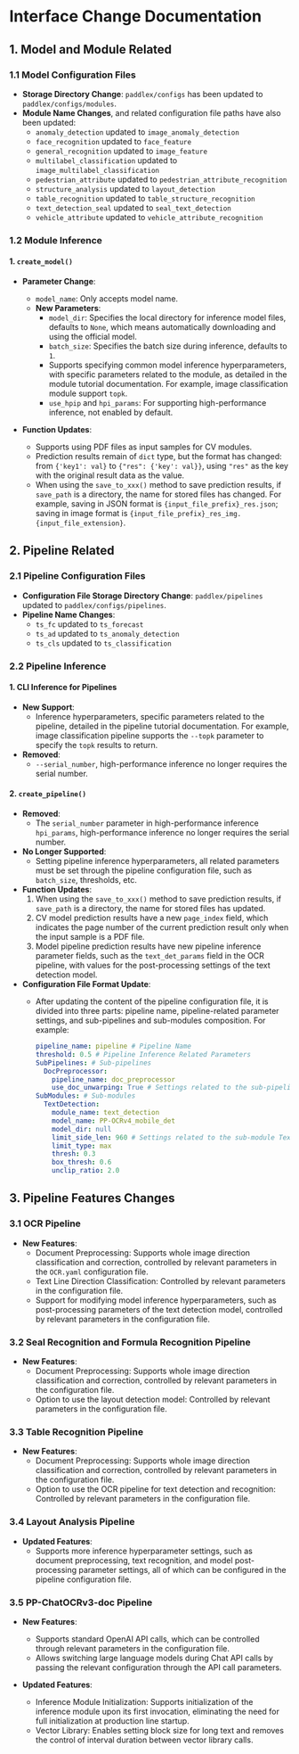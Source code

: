 # Interface Change Documentation

## 1. Model and Module Related

### 1.1 Model Configuration Files

- **Storage Directory Change**: `paddlex/configs` has been updated to `paddlex/configs/modules`.
- **Module Name Changes**, and related configuration file paths have also been updated:
  - `anomaly_detection` updated to `image_anomaly_detection`
  - `face_recognition` updated to `face_feature`
  - `general_recognition` updated to `image_feature`
  - `multilabel_classification` updated to `image_multilabel_classification`
  - `pedestrian_attribute` updated to `pedestrian_attribute_recognition`
  - `structure_analysis` updated to `layout_detection`
  - `table_recognition` updated to `table_structure_recognition`
  - `text_detection_seal` updated to `seal_text_detection`
  - `vehicle_attribute` updated to `vehicle_attribute_recognition`

### 1.2 Module Inference

#### 1. `create_model()`

- **Parameter Change**:
  - `model_name`: Only accepts model name.
  - **New Parameters**:
    - `model_dir`: Specifies the local directory for inference model files, defaults to `None`, which means automatically downloading and using the official model.
    - `batch_size`: Specifies the batch size during inference, defaults to `1`.
    - Supports specifying common model inference hyperparameters, with specific parameters related to the module, as detailed in the module tutorial documentation. For example, image classification module support `topk`.
    - `use_hpip` and `hpi_params`: For supporting high-performance inference, not enabled by default.

- **Function Updates**:
  - Supports using PDF files as input samples for CV modules.
  - Prediction results remain of `dict` type, but the format has changed: from `{'key1': val}` to `{"res": {'key': val}}`, using `"res"` as the key with the original result data as the value.
  - When using the `save_to_xxx()` method to save prediction results, if `save_path` is a directory, the name for stored files has changed. For example, saving in JSON format is `{input_file_prefix}_res.json`; saving in image format is `{input_file_prefix}_res_img.{input_file_extension}`.

## 2. Pipeline Related

### 2.1 Pipeline Configuration Files

- **Configuration File Storage Directory Change**: `paddlex/pipelines` updated to `paddlex/configs/pipelines`.
- **Pipeline Name Changes**:
  - `ts_fc` updated to `ts_forecast`
  - `ts_ad` updated to `ts_anomaly_detection`
  - `ts_cls` updated to `ts_classification`

### 2.2 Pipeline Inference

#### 1. CLI Inference for Pipelines

- **New Support**:
  - Inference hyperparameters, specific parameters related to the pipeline, detailed in the pipeline tutorial documentation. For example, image classification pipeline supports the `--topk` parameter to specify the `topk` results to return.
- **Removed**:
  - `--serial_number`, high-performance inference no longer requires the serial number.

#### 2. `create_pipeline()`

- **Removed**:
  - The `serial_number` parameter in high-performance inference `hpi_params`, high-performance inference no longer requires the serial number.
- **No Longer Supported**:
  - Setting pipeline inference hyperparameters, all related parameters must be set through the pipeline configuration file, such as `batch_size`, thresholds, etc.
- **Function Updates**:
  1. When using the `save_to_xxx()` method to save prediction results, if `save_path` is a directory, the name for stored files has updated.
  2. CV model prediction results have a new `page_index` field, which indicates the page number of the current prediction result only when the input sample is a PDF file.
  3. Model pipeline prediction results have new pipeline inference parameter fields, such as the `text_det_params` field in the OCR pipeline, with values for the post-processing settings of the text detection model.
- **Configuration File Format Update**:
  - After updating the content of the pipeline configuration file, it is divided into three parts: pipeline name, pipeline-related parameter settings, and sub-pipelines and sub-modules composition. For example:

    ```yaml
    pipeline_name: pipeline # Pipeline Name
    threshold: 0.5 # Pipeline Inference Related Parameters
    SubPipelines: # Sub-pipelines
      DocPreprocessor:
        pipeline_name: doc_preprocessor
        use_doc_unwarping: True # Settings related to the sub-pipeline DocPreprocessor
    SubModules: # Sub-modules
      TextDetection:
        module_name: text_detection
        model_name: PP-OCRv4_mobile_det
        model_dir: null
        limit_side_len: 960 # Settings related to the sub-module TextDetection
        limit_type: max
        thresh: 0.3
        box_thresh: 0.6
        unclip_ratio: 2.0
    ```

## 3. Pipeline Features Changes

### 3.1 OCR Pipeline

- **New Features**:
  - Document Preprocessing: Supports whole image direction classification and correction, controlled by relevant parameters in the `OCR.yaml` configuration file.
  - Text Line Direction Classification: Controlled by relevant parameters in the configuration file.
  - Support for modifying model inference hyperparameters, such as post-processing parameters of the text detection model, controlled by relevant parameters in the configuration file.

### 3.2 Seal Recognition and Formula Recognition Pipeline

- **New Features**:
  - Document Preprocessing: Supports whole image direction classification and correction, controlled by relevant parameters in the configuration file.
  - Option to use the layout detection model: Controlled by relevant parameters in the configuration file.

### 3.3 Table Recognition Pipeline

- **New Features**:
  - Document Preprocessing: Supports whole image direction classification and correction, controlled by relevant parameters in the configuration file.
  - Option to use the OCR pipeline for text detection and recognition: Controlled by relevant parameters in the configuration file.

### 3.4 Layout Analysis Pipeline

- **Updated Features**:
  - Supports more inference hyperparameter settings, such as document preprocessing, text recognition, and model post-processing parameter settings, all of which can be configured in the pipeline configuration file.

### 3.5 PP-ChatOCRv3-doc Pipeline

- **New Features**:
  - Supports standard OpenAI API calls, which can be controlled through relevant parameters in the configuration file.
  - Allows switching large language models during Chat API calls by passing the relevant configuration through the API call parameters.

- **Updated Features**:
  - Inference Module Initialization: Supports initialization of the inference module upon its first invocation, eliminating the need for full initialization at production line startup.
  - Vector Library: Enables setting block size for long text and removes the control of interval duration between vector library calls.

